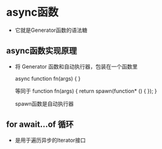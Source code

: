 # async函数

- 它就是Generator函数的语法糖

## async函数实现原理

- 将 Generator 函数和自动执行器，包装在一个函数里

  async function fn(args) { }

  等同于 function fn(args) { return spawn(function* () { }); }

  spawn函数是自动执行器

## for await...of 循环

- 是用于遍历异步的Iterator接口
